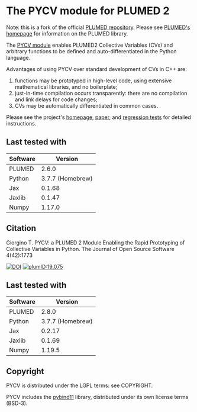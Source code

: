 The PYCV module for PLUMED 2
====================================

Note: this is a fork of the official [PLUMED
repository](https://github.com/plumed/plumed2). Please see [PLUMED's
homepage](https://www.plumed.org/) for information on the PLUMED
library.


The [PYCV module](https://giorginolab.github.io/plumed2-pycv)
enables PLUMED2 Collective Variables (CVs) and arbitrary functions to
be defined and auto-differentiated in the Python language.

Advantages of using PYCV over standard development of CVs in C++ are:
 1. functions may be prototyped in  high-level code, using
    extensive mathematical libraries, and no boilerplate;
 2. just-in-time compilation
    occurs transparently: there are no compilation and link delays
    for code changes;
 3. CVs may be automatically differentiated in common cases.

Please see the project's
[homepage](https://giorginolab.github.io/plumed2-pycv/),
[paper](https://doi.org/10.21105/joss.01773), and [regression
tests](https://github.com/giorginolab/plumed2-pycv/tree/v2.6-pycv-devel/regtest/pycv)
for detailed instructions.


Last tested with
------------------------------

Software | Version
---------|---------
PLUMED | 2.6.0
Python | 3.7.7 (Homebrew)
Jax | 0.1.68
Jaxlib | 0.1.47
Numpy | 1.17.0





Citation
------------------------------------

Giorgino T. PYCV: a PLUMED 2 Module Enabling the Rapid Prototyping of
Collective Variables in Python. The Journal of Open Source Software
4(42):1773

[![DOI](https://joss.theoj.org/papers/10.21105/joss.01773/status.svg)](https://doi.org/10.21105/joss.01773) 
[![plumID:19.075](https://www.plumed-nest.org/eggs/19/075/badge.svg)](https://www.plumed-nest.org/eggs/19/075/)



Last tested with
------------------------------

Software | Version
---------|---------
PLUMED | 2.8.0
Python | 3.7.7 (Homebrew)
Jax | 0.2.17
Jaxlib | 0.1.69
Numpy | 1.19.5


Copyright
------------------------------------

PYCV is distributed under the LGPL terms: see COPYRIGHT.

PYCV includes the [pybind11](https://github.com/pybind/pybind11)
library, distributed under its own license terms (BSD-3).

